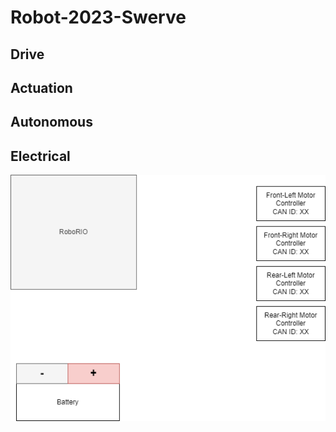 # Robot-2023-Swerve

## Drive

## Actuation

## Autonomous

## Electrical
![Electrical Diagram](https://raw.githubusercontent.com/teamkomodo/Robot-2023-Swerve/main/Documentation/Electrical/Electrical%20System%20Diagram.drawio.png)
